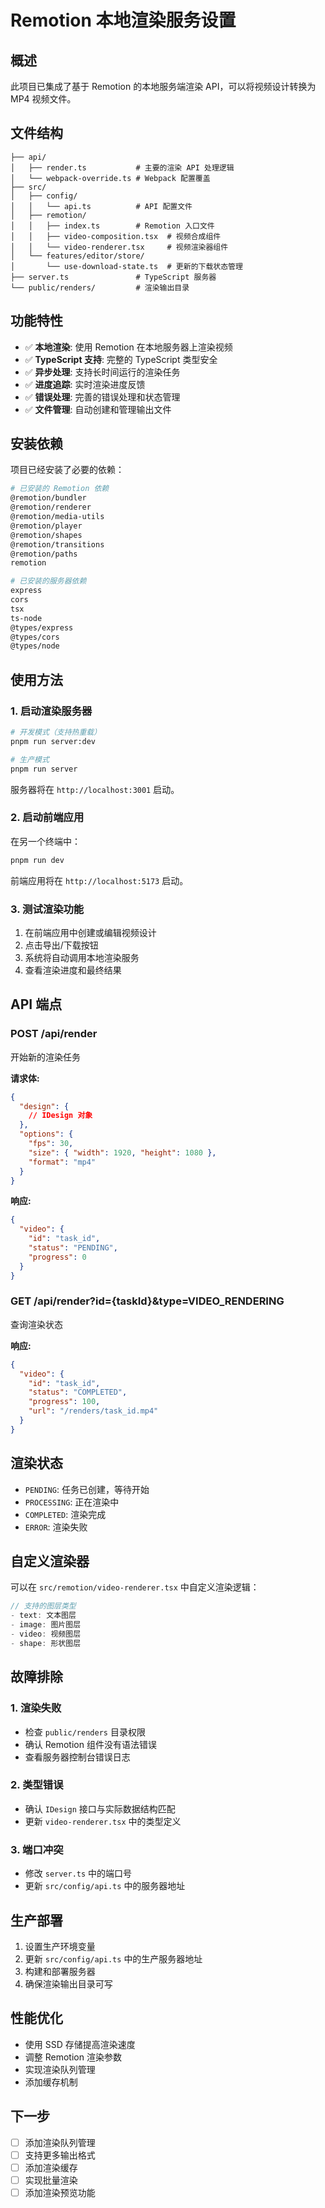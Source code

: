# Remotion 本地渲染服务设置

## 概述

此项目已集成了基于 Remotion 的本地服务端渲染 API，可以将视频设计转换为 MP4 视频文件。

## 文件结构

```
├── api/
│   ├── render.ts           # 主要的渲染 API 处理逻辑
│   └── webpack-override.ts # Webpack 配置覆盖
├── src/
│   ├── config/
│   │   └── api.ts          # API 配置文件
│   ├── remotion/
│   │   ├── index.ts        # Remotion 入口文件
│   │   ├── video-composition.tsx  # 视频合成组件
│   │   └── video-renderer.tsx     # 视频渲染器组件
│   └── features/editor/store/
│       └── use-download-state.ts  # 更新的下载状态管理
├── server.ts               # TypeScript 服务器
└── public/renders/         # 渲染输出目录
```

## 功能特性

- ✅ **本地渲染**: 使用 Remotion 在本地服务器上渲染视频
- ✅ **TypeScript 支持**: 完整的 TypeScript 类型安全
- ✅ **异步处理**: 支持长时间运行的渲染任务
- ✅ **进度追踪**: 实时渲染进度反馈
- ✅ **错误处理**: 完善的错误处理和状态管理
- ✅ **文件管理**: 自动创建和管理输出文件

## 安装依赖

项目已经安装了必要的依赖：

```bash
# 已安装的 Remotion 依赖
@remotion/bundler
@remotion/renderer
@remotion/media-utils
@remotion/player
@remotion/shapes
@remotion/transitions
@remotion/paths
remotion

# 已安装的服务器依赖
express
cors
tsx
ts-node
@types/express
@types/cors
@types/node
```

## 使用方法

### 1. 启动渲染服务器

```bash
# 开发模式（支持热重载）
pnpm run server:dev

# 生产模式
pnpm run server
```

服务器将在 `http://localhost:3001` 启动。

### 2. 启动前端应用

在另一个终端中：

```bash
pnpm run dev
```

前端应用将在 `http://localhost:5173` 启动。

### 3. 测试渲染功能

1. 在前端应用中创建或编辑视频设计
2. 点击导出/下载按钮
3. 系统将自动调用本地渲染服务
4. 查看渲染进度和最终结果

## API 端点

### POST /api/render
开始新的渲染任务

**请求体:**
```json
{
  "design": {
    // IDesign 对象
  },
  "options": {
    "fps": 30,
    "size": { "width": 1920, "height": 1080 },
    "format": "mp4"
  }
}
```

**响应:**
```json
{
  "video": {
    "id": "task_id",
    "status": "PENDING",
    "progress": 0
  }
}
```

### GET /api/render?id={taskId}&type=VIDEO_RENDERING
查询渲染状态

**响应:**
```json
{
  "video": {
    "id": "task_id",
    "status": "COMPLETED",
    "progress": 100,
    "url": "/renders/task_id.mp4"
  }
}
```

## 渲染状态

- `PENDING`: 任务已创建，等待开始
- `PROCESSING`: 正在渲染中
- `COMPLETED`: 渲染完成
- `ERROR`: 渲染失败

## 自定义渲染器

可以在 `src/remotion/video-renderer.tsx` 中自定义渲染逻辑：

```typescript
// 支持的图层类型
- text: 文本图层
- image: 图片图层
- video: 视频图层  
- shape: 形状图层
```

## 故障排除

### 1. 渲染失败
- 检查 `public/renders` 目录权限
- 确认 Remotion 组件没有语法错误
- 查看服务器控制台错误日志

### 2. 类型错误
- 确认 `IDesign` 接口与实际数据结构匹配
- 更新 `video-renderer.tsx` 中的类型定义

### 3. 端口冲突
- 修改 `server.ts` 中的端口号
- 更新 `src/config/api.ts` 中的服务器地址

## 生产部署

1. 设置生产环境变量
2. 更新 `src/config/api.ts` 中的生产服务器地址
3. 构建和部署服务器
4. 确保渲染输出目录可写

## 性能优化

- 使用 SSD 存储提高渲染速度
- 调整 Remotion 渲染参数
- 实现渲染队列管理
- 添加缓存机制

## 下一步

- [ ] 添加渲染队列管理
- [ ] 支持更多输出格式
- [ ] 添加渲染缓存
- [ ] 实现批量渲染
- [ ] 添加渲染预览功能 